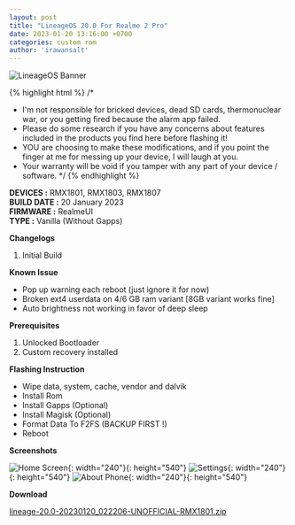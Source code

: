 ```yaml
---
layout: post
title: "LineageOS 20.0 For Realme 2 Pro"
date: 2023-01-20 13:16:00 +0700
categories: custom rom
author: 'irawansalt'
---
```

![LineageOS Banner](/assets/images/banner/lineageos.jpeg)

{% highlight html %}
/*
 * I'm not responsible for bricked devices, dead SD cards, thermonuclear war, or you getting fired because the alarm app failed. 
 * Please do some research if you have any concerns about features included in the products you find here before flashing it! 
 * YOU are choosing to make these modifications, and if you point the finger at me for messing up your device, I will laugh at you. 
 * Your warranty will be void if you tamper with any part of your device / software.
 */
{% endhighlight %}

**DEVICES :** RMX1801, RMX1803, RMX1807<br>
**BUILD DATE :** 20 January 2023<br>
**FIRMWARE :** RealmeUI<br>
**TYPE :** Vanilla (Without Gapps)

**Changelogs**
<ol>
    <li>Initial Build</li>
</ol>

**Known Issue**
<ul>
    <li>Pop up warning each reboot (just ignore it for now)</li>
    <li>Broken ext4 userdata on 4/6 GB ram variant [8GB variant works fine]</li>
    <li>Auto brightness not working in favor of deep sleep</li>
</ul>

**Prerequisites**
<ol>
    <li>Unlocked Bootloader</li>
    <li>Custom recovery installed</li>
</ol>

**Flashing Instruction**
<ul>
    <li>Wipe data, system, cache, vendor and dalvik</li>
    <li>Install Rom</li>
    <li>Install Gapps (Optional)</li>
    <li>Install Magisk (Optional)</li>
    <li>Format Data To F2FS (BACKUP FIRST !)</li>
    <li>Reboot</li>
</ul>

**Screenshots**

![Home Screen](/assets/images/screenshots/2023/January/20/lineageos_rmx1801_1.jpg){: width="240"}{: height="540"}
![Settings](/assets/images/screenshots/2023/January/20/lineageos_rmx1801_2.jpg){: width="240"}{: height="540"}
![About Phone](/assets/images/screenshots/2023/January/20/lineageos_rmx1801_3.jpg){: width="240"}{: height="540"}


**Download**

[lineage-20.0-20230120_022206-UNOFFICIAL-RMX1801.zip][rom-links]


[rom-links]: https://khaddavi.net/qlYrW
